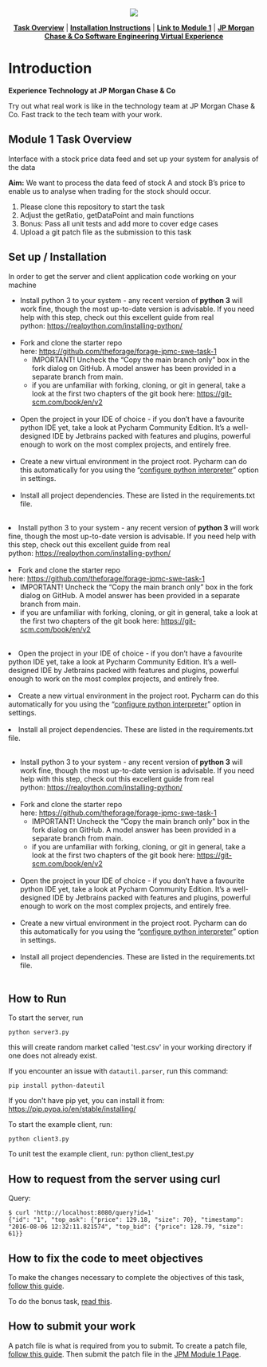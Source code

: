 <br>
<p align="center">
<a href="https://www.insidesherpa.com/virtual-internships/prototype/R5iK7HMxJGBgaSbvk/Technology%20Virtual%20Experience" target="_blank">
<img src="https://insidesherpa-assets.s3-ap-southeast-2.amazonaws.com/icons/jpmorgan/github+repo+images/jpm+gitub+.png"></a>
</p>

<p align="center"> 
	<b><a href="#task">Task Overview</a></b>
	|
	<b><a href="#installation">Installation Instructions</a></b>
	| 
	<b><a href="https://www.insidesherpa.com/modules/R5iK7HMxJGBgaSbvk/gtAhtcvke9AFCzqME" target="_blank">Link to Module 1</a></b>		
	| 
	<b><a href="https://www.insidesherpa.com/virtual-internships/prototype/R5iK7HMxJGBgaSbvk/Technology%20Virtual%20Experience">JP Morgan Chase & Co Software Engineering Virtual Experience</a></b>
</p>

<h1> Introduction</h1> 
<b> Experience Technology at JP Morgan Chase & Co</b>
<p>Try out what real work is like in the technology team at JP Morgan Chase & Co. Fast track to the tech team with your work.</p>

<h2 id="task"> Module 1 Task Overview </h2>
<p>Interface with a stock price data feed and set up your system for analysis of the data</p>
<p> <b>Aim:</b> We want to process the data feed of stock A and stock B’s price to enable us to analyse when trading for the stock should occur.</p>

<ol>
	<li>Please clone this repository to start the task</li>
	<li>Adjust the getRatio, getDataPoint and main functions</li>
	<li>Bonus: Pass all unit tests and add more to cover edge cases</li>
	<li>Upload a git patch file as the submission to this task</li>
	
</ol>

<h2 id="installation" >Set up / Installation</h2>

<p>In order to get the server and client application code working on your machine</p>
<ul><li>Install python 3 to your system - any recent version of<strong> python 3</strong> will work fine, though the most up-to-date version is advisable. If you need help with this step, check out this excellent guide from real python<span>:&nbsp;</span><a href="https://realpython.com/installing-python/" target="_blank"><span><u>https://realpython.com/installing-python/</u></span></a><br>&nbsp;</li><li>Fork and clone the starter repo here:<span>&nbsp;</span><a href="https://github.com/theforage/forage-jpmc-swe-task-1" target="_blank"><span><u>https://github.com/theforage/forage-jpmc-swe-task-1</u></span></a><ul><li>IMPORTANT! Uncheck the “Copy the main branch only” box in the fork dialog on GitHub. A model answer has been provided in a separate branch from main.</li><li>if you are unfamiliar with forking, cloning, or git in general, take a look at the first two chapters of the git book here<span>:&nbsp;</span><a href="https://git-scm.com/book/en/v2" target="_blank"><span><u>https://git-scm.com/book/en/v2</u></span></a><br>&nbsp;</li></ul></li><li>Open the project in your IDE of choice - if you don’t have a favourite python IDE yet, take a look at Pycharm Community Edition. It’s a well-designed IDE by Jetbrains packed with features and plugins, powerful enough to work on the most complex projects, and entirely free.<br>&nbsp;</li><li>Create a new virtual environment in the project root. Pycharm can do this automatically for you using the “<a href="https://www.jetbrains.com/help/pycharm/configuring-python-interpreter.html" target="_blank"><span><u>configure python interpreter</u></span></a>” option in settings.<br>&nbsp;</li><li>Install all project dependencies. These are listed in the requirements.txt file.<br>&nbsp;</li></ul>
<li>Install python 3 to your system - any recent version of<strong> python 3</strong> will work fine, though the most up-to-date version is advisable. If you need help with this step, check out this excellent guide from real python<span>:&nbsp;</span><a href="https://realpython.com/installing-python/" target="_blank"><span><u>https://realpython.com/installing-python/</u></span></a><br>&nbsp;</li>
<li>Fork and clone the starter repo here:<span>&nbsp;</span><a href="https://github.com/theforage/forage-jpmc-swe-task-1" target="_blank"><span><u>https://github.com/theforage/forage-jpmc-swe-task-1</u></span></a><ul><li>IMPORTANT! Uncheck the “Copy the main branch only” box in the fork dialog on GitHub. A model answer has been provided in a separate branch from main.</li><li>if you are unfamiliar with forking, cloning, or git in general, take a look at the first two chapters of the git book here<span>:&nbsp;</span><a href="https://git-scm.com/book/en/v2" target="_blank"><span><u>https://git-scm.com/book/en/v2</u></span></a><br>&nbsp;</li></ul></li>
<li>Open the project in your IDE of choice - if you don’t have a favourite python IDE yet, take a look at Pycharm Community Edition. It’s a well-designed IDE by Jetbrains packed with features and plugins, powerful enough to work on the most complex projects, and entirely free.<br>&nbsp;</li>
<li>Create a new virtual environment in the project root. Pycharm can do this automatically for you using the “<a href="https://www.jetbrains.com/help/pycharm/configuring-python-interpreter.html" target="_blank"><span><u>configure python interpreter</u></span></a>” option in settings.<br>&nbsp;</li>
<li>Install all project dependencies. These are listed in the requirements.txt file.<br>&nbsp;</li>
<ul><li>Install python 3 to your system - any recent version of<strong> python 3</strong> will work fine, though the most up-to-date version is advisable. If you need help with this step, check out this excellent guide from real python<span>:&nbsp;</span><a href="https://realpython.com/installing-python/" target="_blank"><span><u>https://realpython.com/installing-python/</u></span></a><br>&nbsp;</li><li>Fork and clone the starter repo here:<span>&nbsp;</span><a href="https://github.com/theforage/forage-jpmc-swe-task-1" target="_blank"><span><u>https://github.com/theforage/forage-jpmc-swe-task-1</u></span></a><ul><li>IMPORTANT! Uncheck the “Copy the main branch only” box in the fork dialog on GitHub. A model answer has been provided in a separate branch from main.</li><li>if you are unfamiliar with forking, cloning, or git in general, take a look at the first two chapters of the git book here<span>:&nbsp;</span><a href="https://git-scm.com/book/en/v2" target="_blank"><span><u>https://git-scm.com/book/en/v2</u></span></a><br>&nbsp;</li></ul></li><li>Open the project in your IDE of choice - if you don’t have a favourite python IDE yet, take a look at Pycharm Community Edition. It’s a well-designed IDE by Jetbrains packed with features and plugins, powerful enough to work on the most complex projects, and entirely free.<br>&nbsp;</li><li>Create a new virtual environment in the project root. Pycharm can do this automatically for you using the “<a href="https://www.jetbrains.com/help/pycharm/configuring-python-interpreter.html" target="_blank"><span><u>configure python interpreter</u></span></a>” option in settings.<br>&nbsp;</li><li>Install all project dependencies. These are listed in the requirements.txt file.<br>&nbsp;</li></ul>

<h2>How to Run</h2>
To start the server, run

	python server3.py

this will create random market called 'test.csv' in your working directory if one does not already exist.

If you encounter an issue with `datautil.parser`, run this command: 

	pip install python-dateutil

If you don't have pip yet, you can install it from: https://pip.pypa.io/en/stable/installing/

To start the example client, run:

	python client3.py

To unit test the example client, run:
	python client_test.py

<h2>How to request from the server using curl</h2>
<!--See also [client.py](https://github.com/texodus/exchange_simulator/blob/master/client.py)-->
Query:

	$ curl 'http://localhost:8080/query?id=1'
	{"id": "1", "top_ask": {"price": 129.18, "size": 70}, "timestamp": "2016-08-06 12:32:11.821574", "top_bid": {"price": 128.79, "size": 61}}

<h2>How to fix the code to meet objectives</h2>
<p>To make the changes necessary to complete the objectives of this task, <a href="https://insidesherpa.s3.amazonaws.com/vinternships/companyassets/Sj7temL583QAYpHXD/making_changes_m1_v4a.pdf">follow this guide</a>.</p>
<p>To do the bonus task, <a href="https://insidesherpa.s3.amazonaws.com/vinternships/companyassets/Sj7temL583QAYpHXD/client_test_m1_v1a.pdf">read this</a>.</p>

<h2>How to submit your work</h2>
<p>A patch file is what is required from you to submit. To create a patch file, <a href="https://insidesherpa.s3.amazonaws.com/vinternships/companyassets/Sj7temL583QAYpHXD/create_patch_file_v3a.pdf">follow this guide</a>. Then submit the patch file in the <a href="https://www.insidesherpa.com/modules/R5iK7HMxJGBgaSbvk/gtAhtcvke9AFCzqME">JPM Module 1 Page</a>.</p>
